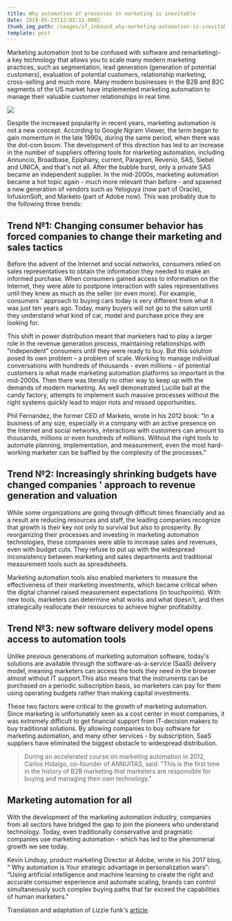```yaml
---
title: Why automation of processes in marketing is inevitable
date: 2019-05-23T12:02:11.000Z
thumb_img_path: /images/sf_inbound_why-marketing-automation-is-inevitable-md.png
template: post
---
```

Marketing automation (not to be confused with software and remarketing)- a key technology that allows you to scale many modern marketing practices, such as segmentation, lead generation (generation of potential customers), evaluation of potential customers, relationship marketing, cross-selling and much more. Many modern businesses in the B2B and B2C segments of the US market have implemented marketing automation to manage their valuable customer relationships in real time.

![](/images/sf_inbound_why-marketing-automation-is-inevitable-md.png)

Despite the increased popularity in recent years, marketing automation is not a new concept. According to Google Ngram Viewer, the term began to gain momentum in the late 1990s, during the same period, when there was the dot-com boom. The development of this direction has led to an increase in the number of suppliers offering tools for marketing automation, including Annuncio, Broadbase, Epiphany, current, Paragren, Revenio, SAS, Siebel and UNICA, and that's not all. After the bubble burst, only a private SAS became an independent supplier. In the mid-2000s, marketing automation became a hot topic again - much more relevant than before - and spawned a new generation of vendors such as Yeloguya (now part of Oracle), InfusionSoft, and Marketo (part of Adobe now). This was probably due to the following three trends:

## Trend №1: Changing consumer behavior has forced companies to change their marketing and sales tactics

Before the advent of the Internet and social networks, consumers relied on sales representatives to obtain the information they needed to make an informed purchase. When consumers gained access to information on the Internet, they were able to postpone interaction with sales representatives until they knew as much as the seller (or even more). For example, consumers ' approach to buying cars today is very different from what it was just ten years ago. Today, many buyers will not go to the salon until they understand what kind of car, model and purchase price they are looking for.

This shift in power distribution meant that marketers had to play a larger role in the revenue generation process, maintaining relationships with "independent" consumers until they were ready to buy. But this solution posed its own problem – a problem of scale. Working to manage individual conversations with hundreds of thousands - even millions - of potential customers is what made marketing automation platforms so important in the mid-2000s. Then there was literally no other way to keep up with the demands of modern marketing. As well demonstrated Lucille ball at the candy factory, attempts to implement such massive processes without the right systems quickly lead to major riots and missed opportunities.

Phil Fernandez, the former CEO of Marketo, wrote in his 2012 book: "In a business of any size, especially in a company with an active presence on the Internet and social networks, interactions with customers can amount to thousands, millions or even hundreds of millions. Without the right tools to automate planning, implementation, and measurement, even the most hard-working marketer can be baffled by the complexity of the processes."

## Trend №2: Increasingly shrinking budgets have changed companies ' approach to revenue generation and valuation

While some organizations are going through difficult times financially and as a result are reducing resources and staff, the leading companies recognize that growth is their key not only to survival but also to prosperity. By reorganizing their processes and investing in marketing automation technologies, these companies were able to increase sales and revenues, even with budget cuts. They refuse to put up with the widespread inconsistency between marketing and sales departments and traditional measurement tools such as spreadsheets.

Marketing automation tools also enabled marketers to measure the effectiveness of their marketing investments, which became critical when the digital channel raised measurement expectations (in touchpoints). With new tools, marketers can determine what works and what doesn't, and then strategically reallocate their resources to achieve higher profitability.

## Trend №3: new software delivery model opens access to automation tools

Unlike previous generations of marketing automation software, today's solutions are available through the software-as-a-service (SaaS) delivery model, meaning marketers can access the tools they need in the browser almost without IT support.This also means that the instruments can be purchased on a periodic subscription basis, so marketers can pay for them using operating budgets rather than making capital investments.

These two factors were critical to the growth of marketing automation. Since marketing is unfortunately seen as a cost center in most companies, it was extremely difficult to get financial support from IT-decision makers to buy traditional solutions. By allowing companies to buy software for marketing automation, and many other services - by subscription, SaaS suppliers have eliminated the biggest obstacle to widespread distribution.

> During an accelerated course on marketing automation in 2012, Carlos Hidalgo, co-founder of ANNUITAS, said: "This is the first time in the history of B2B marketing that marketers are responsible for buying and managing their own technology."

## Marketing automation for all

With the development of the marketing automation industry, companies from all sectors have bridged the gap to join the pioneers who understand technology. Today, even traditionally conservative and pragmatic companies use marketing automation - which has led to the phenomenal growth we see today.

Kevin Lindsay, product marketing Director at Adobe, wrote in his 2017 blog, " Why automation is Your strategic advantage in personalization wars": "Using artificial intelligence and machine learning to create the right and accurate consumer experience and automate scaling, brands can control simultaneously such complex buying paths that far exceed the capabilities of human marketers."

Translation and adaptation of Lizzie funk's [article](https://theblog.adobe.com/three-trends-that-made-marketing-automation-a-must-have/).
